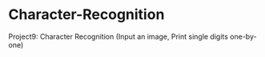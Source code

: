 # Character-Recognition
Project9: Character Recognition (Input an image, Print single digits one-by-one)
